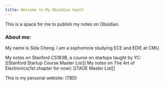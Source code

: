 ```yaml
---
title: Welcome to My Obsidian Vault
---
```

This is a space for me to publish my notes on Obsidian. 

### About me: 
My name is Sida Cheng. I am a sophomore studying ECE and EDIE at CMU.

My notes on Stanford CS183B, a course on startups taught by YC: [[Stanford Startup Course Master List]]
My notes on The Art of Electronics(1st chapter for now): [[TAOE Master List]]

This is my personal website: (TBD)

